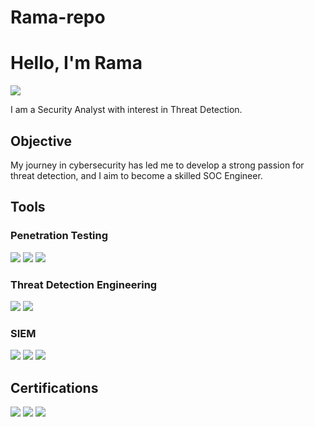 # Rama-repo
# Hello, I'm Rama
<a href="https://www.linkedin.com/in/ramabarqi"><img src="https://img.shields.io/badge/-LinkedIn-0072b1?&style=for-the-badge&logo=linkedin&logoColor=white" /></a>

I am a Security Analyst with interest in Threat Detection.


## Objective
My journey in cybersecurity has led me to develop a strong passion for threat detection, and I aim to become a skilled SOC Engineer.


## Tools

### Penetration Testing
<div>
    <img src="https://img.shields.io/badge/-Burp_Suite-FF5722?&style=for-the-badge&logo=Portswigger&logoColor=white" />
    <img src="https://img.shields.io/badge/-Nmap-9CCF3B?&style=for-the-badge&logo=nmap&logoColor=white" />
    <img src="https://img.shields.io/badge/-Metasploit-ED1C24?&style=for-the-badge&logo=metasploit&logoColor=white" />
</div>


### Threat Detection Engineering
<div>
    <img src="https://img.shields.io/badge/-Sigma-000000?&style=for-the-badge&logo=sigma&logoColor=white" />
    <img src="https://img.shields.io/badge/-YARA-003366?&style=for-the-badge&logo=yara&logoColor=white" />
</div>


### SIEM
<div>
    <img src="https://img.shields.io/badge/-Splunk-000000?&style=for-the-badge&logo=Splunk&logoColor=white" />
    <img src="https://img.shields.io/badge/-ELK-005571?&style=for-the-badge&logo=Elasticsearch&logoColor=white" />
    <img src="https://img.shields.io/badge/-Wazuh-2A4B7C?&style=for-the-badge&logo=Wazuh&logoColor=white" />
</div>


## Certifications
<div>
    <img src="https://img.shields.io/badge/-Security%2B-FF0000?&style=for-the-badge&logo=CompTIA&logoColor=white" />
    <img src="https://img.shields.io/badge/-eJPTv2-007ACC?&style=for-the-badge&logo=elearning&logoColor=white" />
    <img src="https://img.shields.io/badge/-CySA%2B-008080?&style=for-the-badge&logo=CompTIA&logoColor=white" />
</div>



